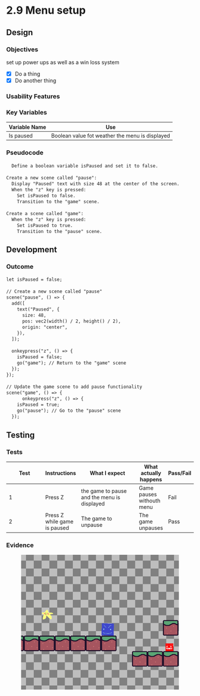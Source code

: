 # 2.9 Menu setup

## Design

### Objectives

set up power ups as well as a win loss system

* [x] Do a thing
* [x] Do another thing

### Usability Features

### Key Variables

| Variable Name | Use                                             |
| ------------- | ----------------------------------------------- |
| Is paused     | Boolean value fot weather the menu is displayed |

### Pseudocode

```
  Define a boolean variable isPaused and set it to false.

Create a new scene called "pause":
  Display "Paused" text with size 48 at the center of the screen.
  When the "z" key is pressed:
    Set isPaused to false.
    Transition to the "game" scene.

Create a scene called "game":
  When the "z" key is pressed:
    Set isPaused to true.
    Transition to the "pause" scene.
```

## Development&#x20;

### Outcome

```
let isPaused = false;

// Create a new scene called "pause"
scene("pause", () => {
  add([
    text("Paused", {
      size: 48,
      pos: vec2(width() / 2, height() / 2),
      origin: "center",
    }),
  ]);

  onkeypress("z", () => {
    isPaused = false;
    go("game"); // Return to the "game" scene
  });
});

// Update the game scene to add pause functionality
scene("game", () => {
      onkeypress("z", () => {
    isPaused = true;
    go("pause"); // Go to the "pause" scene
  });
```



## Testing



### Tests

<table data-full-width="true"><thead><tr><th width="136">Test</th><th>Instructions</th><th width="216">What I expect</th><th>What actually happens</th><th>Pass/Fail</th></tr></thead><tbody><tr><td>1</td><td>Press Z</td><td>the game to pause and the menu is displayed</td><td>Game pauses withouth menu</td><td>Fail</td></tr><tr><td>2 </td><td>Press Z while game is paused</td><td>The game to unpause</td><td>The game unpauses</td><td>Pass</td></tr></tbody></table>

### Evidence

<figure><img src="../.gitbook/assets/image (1) (3) (1).png" alt=""><figcaption></figcaption></figure>

